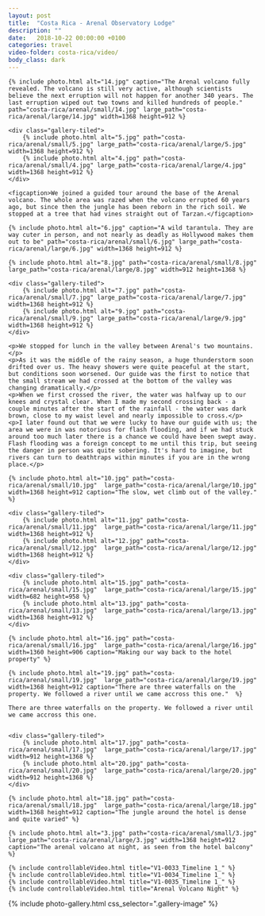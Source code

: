 ```yaml
---
layout: post
title:  "Costa Rica - Arenal Observatory Lodge"
description: ""
date:   2018-10-22 00:00:00 +0100
categories: travel
video-folder: costa-rica/video/
body_class: dark
---
```


<div class="gallery" itemscope itemtype="http://schema.org/ImageGallery">

    {% include photo.html alt="14.jpg" caption="The Arenal volcano fully revealed. The volcano is still very active, although scientists believe the next erruption will not happen for another 340 years. The last erruption wiped out two towns and killed hundreds of people." path="costa-rica/arenal/small/14.jpg" large_path="costa-rica/arenal/large/14.jpg" width=1368 height=912 %}

    <div class="gallery-tiled">
        {% include photo.html alt="5.jpg" path="costa-rica/arenal/small/5.jpg" large_path="costa-rica/arenal/large/5.jpg" width=1368 height=912 %}
        {% include photo.html alt="4.jpg" path="costa-rica/arenal/small/4.jpg" large_path="costa-rica/arenal/large/4.jpg" width=1368 height=912 %}
    </div>

    <figcaption>We joined a guided tour around the base of the Arenal volcano. The whole area was razed when the volcano errupted 60 years ago, but since then the jungle has been reborn in the rich soil. We stopped at a tree that had vines straight out of Tarzan.</figcaption>

    {% include photo.html alt="6.jpg" caption="A wild tarantula. They are way cuter in person, and not nearly as deadly as Hollywood makes them out to be" path="costa-rica/arenal/small/6.jpg" large_path="costa-rica/arenal/large/6.jpg" width=1368 height=912 %}

    {% include photo.html alt="8.jpg" path="costa-rica/arenal/small/8.jpg" large_path="costa-rica/arenal/large/8.jpg" width=912 height=1368 %}

    <div class="gallery-tiled">
        {% include photo.html alt="7.jpg" path="costa-rica/arenal/small/7.jpg" large_path="costa-rica/arenal/large/7.jpg" width=1368 height=912 %}
        {% include photo.html alt="9.jpg" path="costa-rica/arenal/small/9.jpg" large_path="costa-rica/arenal/large/9.jpg" width=1368 height=912 %}
    </div>

    <p>We stopped for lunch in the valley between Arenal's two mountains.</p>
    <p>As it was the middle of the rainy season, a huge thunderstorm soon drifted over us. The heavy showers were quite peaceful at the start, but conditions soon worsened. Our guide was the first to notice that the small stream we had crossed at the bottom of the valley was changing dramatically.</p>
    <p>When we first crossed the river, the water was halfway up to our knees and crystal clear. When I made my second crossing back - a couple minutes after the start of the rainfall - the water was dark brown, close to my waist level and nearly impossible to cross.</p>
    <p>I later found out that we were lucky to have our guide with us; the area we were in was notorious for flash flooding, and if we had stuck around too much later there is a chance we could have been swept away. Flash flooding was a foreign concept to me until this trip, but seeing the danger in person was quite sobering. It's hard to imagine, but rivers can turn to deathtraps within minutes if you are in the wrong place.</p>

    {% include photo.html alt="10.jpg" path="costa-rica/arenal/small/10.jpg"  large_path="costa-rica/arenal/large/10.jpg" width=1368 height=912 caption="The slow, wet climb out of the valley."  %}

    <div class="gallery-tiled">
        {% include photo.html alt="11.jpg" path="costa-rica/arenal/small/11.jpg"  large_path="costa-rica/arenal/large/11.jpg" width=1368 height=912 %}
        {% include photo.html alt="12.jpg" path="costa-rica/arenal/small/12.jpg"  large_path="costa-rica/arenal/large/12.jpg" width=1368 height=912 %}
    </div>

    <div class="gallery-tiled">
        {% include photo.html alt="15.jpg" path="costa-rica/arenal/small/15.jpg"  large_path="costa-rica/arenal/large/15.jpg" width=682 height=958 %}
        {% include photo.html alt="13.jpg" path="costa-rica/arenal/small/13.jpg"  large_path="costa-rica/arenal/large/13.jpg" width=1368 height=912 %}
    </div>

    {% include photo.html alt="16.jpg" path="costa-rica/arenal/small/16.jpg"  large_path="costa-rica/arenal/large/16.jpg" width=1360 height=906 caption="Making our way back to the hotel property" %}

    {% include photo.html alt="19.jpg" path="costa-rica/arenal/small/19.jpg"  large_path="costa-rica/arenal/large/19.jpg" width=1368 height=912 caption="There are three waterfalls on the property. We followed a river until we came accross this one."  %}

    There are three waterfalls on the property. We followed a river until we came accross this one.


    <div class="gallery-tiled">
        {% include photo.html alt="17.jpg" path="costa-rica/arenal/small/17.jpg"  large_path="costa-rica/arenal/large/17.jpg" width=912 height=1368 %}
        {% include photo.html alt="20.jpg" path="costa-rica/arenal/small/20.jpg"  large_path="costa-rica/arenal/large/20.jpg" width=912 height=1368 %}
    </div>

    {% include photo.html alt="18.jpg" path="costa-rica/arenal/small/18.jpg"  large_path="costa-rica/arenal/large/18.jpg" width=1368 height=912 caption="The jungle around the hotel is dense and quite varied" %}

    {% include photo.html alt="3.jpg" path="costa-rica/arenal/small/3.jpg" large_path="costa-rica/arenal/large/3.jpg" width=1368 height=912 caption="The arenal volcano at night, as seen from the hotel balcony" %}

    {% include controllableVideo.html title="V1-0033_Timeline 1_" %}
    {% include controllableVideo.html title="V1-0034_Timeline 1_" %}
    {% include controllableVideo.html title="V1-0035_Timeline 1_" %}
    {% include controllableVideo.html title="Arenal Volcano Night" %}
</div>

{% include photo-gallery.html css_selector=".gallery-image" %}

